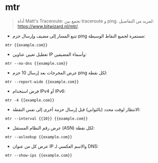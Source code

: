 # mtr

> أداة Matt's Traceroute: تجمع بين traceroute و ping.
> لمزيد من التفاصيل: <https://www.bitwizard.nl/mtr/>.

- تتبع المسار إلى مضيف وإرسال حزم ping مستمرة لجميع النقاط الوسيطة:

`mtr {{example.com}}`

- تعطيل تعيين عناوين IP وأسماء المضيفين:

`mtr --no-dns {{example.com}}`

- عرض المخرجات بعد إرسال 10 حزم ping لكل نقطة:

`mtr --report-wide {{example.com}}`

- فرض استخدام IPv4 أو IPv6:

`mtr -4 {{example.com}}`

- الانتظار لوقت محدد (بالثواني) قبل إرسال حزمة أخرى إلى نفس النقطة:

`mtr --interval {{10}} {{example.com}}`

- عرض رقم النظام المستقل (ASN) لكل نقطة:

`mtr --aslookup {{example.com}}`

- عرض كل من عنوان IP والاسم العكسي لـ DNS:

`mtr --show-ips {{example.com}}`

